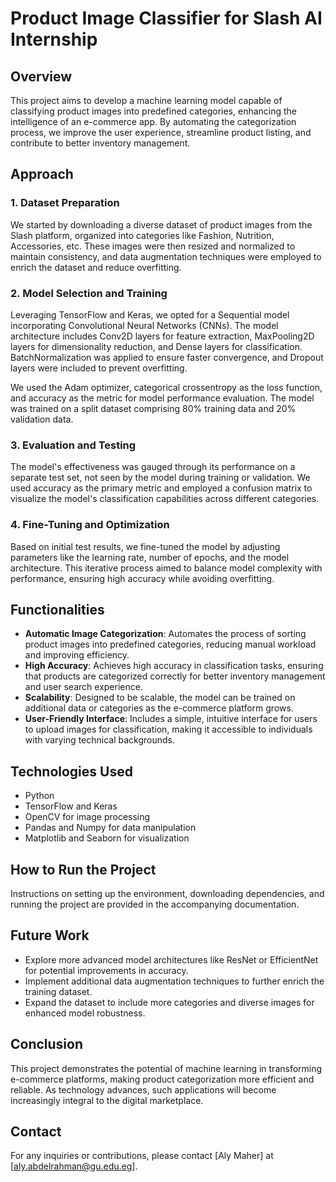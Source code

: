 # Product Image Classifier for Slash AI Internship

## Overview

This project aims to develop a machine learning model capable of classifying product images into predefined categories, enhancing the intelligence of an e-commerce app. By automating the categorization process, we improve the user experience, streamline product listing, and contribute to better inventory management.

## Approach

### 1. Dataset Preparation

We started by downloading a diverse dataset of product images from the Slash platform, organized into categories like Fashion, Nutrition, Accessories, etc. These images were then resized and normalized to maintain consistency, and data augmentation techniques were employed to enrich the dataset and reduce overfitting.

### 2. Model Selection and Training

Leveraging TensorFlow and Keras, we opted for a Sequential model incorporating Convolutional Neural Networks (CNNs). The model architecture includes Conv2D layers for feature extraction, MaxPooling2D layers for dimensionality reduction, and Dense layers for classification. BatchNormalization was applied to ensure faster convergence, and Dropout layers were included to prevent overfitting.

We used the Adam optimizer, categorical crossentropy as the loss function, and accuracy as the metric for model performance evaluation. The model was trained on a split dataset comprising 80% training data and 20% validation data.

### 3. Evaluation and Testing

The model's effectiveness was gauged through its performance on a separate test set, not seen by the model during training or validation. We used accuracy as the primary metric and employed a confusion matrix to visualize the model's classification capabilities across different categories.

### 4. Fine-Tuning and Optimization

Based on initial test results, we fine-tuned the model by adjusting parameters like the learning rate, number of epochs, and the model architecture. This iterative process aimed to balance model complexity with performance, ensuring high accuracy while avoiding overfitting.

## Functionalities

- **Automatic Image Categorization**: Automates the process of sorting product images into predefined categories, reducing manual workload and improving efficiency.
- **High Accuracy**: Achieves high accuracy in classification tasks, ensuring that products are categorized correctly for better inventory management and user search experience.
- **Scalability**: Designed to be scalable, the model can be trained on additional data or categories as the e-commerce platform grows.
- **User-Friendly Interface**: Includes a simple, intuitive interface for users to upload images for classification, making it accessible to individuals with varying technical backgrounds.

## Technologies Used

- Python
- TensorFlow and Keras
- OpenCV for image processing
- Pandas and Numpy for data manipulation
- Matplotlib and Seaborn for visualization

## How to Run the Project

Instructions on setting up the environment, downloading dependencies, and running the project are provided in the accompanying documentation.

## Future Work

- Explore more advanced model architectures like ResNet or EfficientNet for potential improvements in accuracy.
- Implement additional data augmentation techniques to further enrich the training dataset.
- Expand the dataset to include more categories and diverse images for enhanced model robustness.

## Conclusion

This project demonstrates the potential of machine learning in transforming e-commerce platforms, making product categorization more efficient and reliable. As technology advances, such applications will become increasingly integral to the digital marketplace.

## Contact

For any inquiries or contributions, please contact [Aly Maher] at [aly.abdelrahman@gu.edu.eg].

